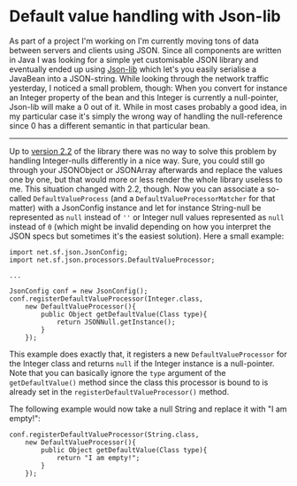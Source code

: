 # Default value handling with Json-lib

As part of a project I'm working on I'm currently moving tons of data between servers and clients using JSON. Since all components are written in Java I was looking for a simple yet customisable JSON library and eventually ended up using [Json-lib](http://json-lib.sourceforge.net/) which let's you easily serialise a JavaBean into a JSON-string. While looking through the network traffic yesterday, I noticed a small problem, though: When you convert for instance an Integer property of the bean and this Integer is currently a null-pointer, Json-lib will make a 0 out of it. While in most cases probably a good idea, in my particular case it's simply the wrong way of handling the null-reference since 0 has a different semantic in that particular bean.

-------------------------------

Up to [version 2.2](http://json-lib.sourceforge.net/changes-report.html#2.2) of the library there was no way to solve this problem by handling Integer-nulls differently in a nice way. Sure, you could still go through your JSONObject or JSONArray afterwards and replace the values one by one, but that would more or less render the whole library useless to me. This situation changed with 2.2, though. Now you can associate a so-called `DefaultValueProcess` (and a `DefaultValueProcessorMatcher` for that matter) with a JsonConfig instance and let for instance String-null be represented as `null` instead of `''` or Integer null values represented as `null` instead of `0` (which might be invalid depending on how you interpret the JSON specs but sometimes it's the easiest solution). Here a small example:
    
    import net.sf.json.JsonConfig;
    import net.sf.json.processors.DefaultValueProcessor;
    
    ...
    
    JsonConfig conf = new JsonConfig();
    conf.registerDefaultValueProcessor(Integer.class, 
        new DefaultValueProcessor(){
            public Object getDefaultValue(Class type){
                return JSONNull.getInstance();
            }
        });
    
This example does exactly that, it registers a new `DefaultValueProcessor` for the Integer class and returns `null` if the Integer instance is a null-pointer. Note that you can basically ignore the `type` argument of the `getDefaultValue()` method since the class this processor is bound to is already set in the `registerDefaultValueProcessor()` method. 

The following example would now take a null String and replace it with "I am empty!":
    
    conf.registerDefaultValueProcessor(String.class, 
        new DefaultValueProcessor(){
            public Object getDefaultValue(Class type){
                return "I am empty!";
            }
        });
<!--
You can find a complete example [packaged here]{uploads}/jsonlibpg-defaultvalues-9891cf56f2c4.tar.bz2>`_ and `versioned here <http://hg.zerokspot.com/jsonlibpg.defaultvalues/>`_
-->